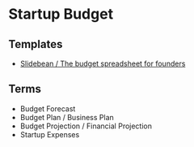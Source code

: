 # Startup Budget

## Templates

- [Slidebean / The budget spreadsheet for founders](https://slidebean.com/financial-model-template-for-startups)

<!--
https://jotform.com/table-templates/startup-budget-template
https://monday.com/blog/productivity/startup-budget-template
https://smartsheet.com/content/start-up-business-budget-template

https://etsy.com/uk/listing/1521383832/budget-spreadsheet-for-personal-finance
-->

## Terms

- Budget Forecast
- Budget Plan / Business Plan
- Budget Projection / Financial Projection
- Startup Expenses

<!--
## Tools

https://projectionhub.com
https://liveplan.com
-->

<!-- ##

- Finance
- Project Management Office (PMO)
- Marketing
- Construction
- Legal
- Project Management
- Education
- Design & Creative
- HR & Recruiting
- Sales & CRM
- Nonprofits
- IT
- Operations
- Software Development -->
